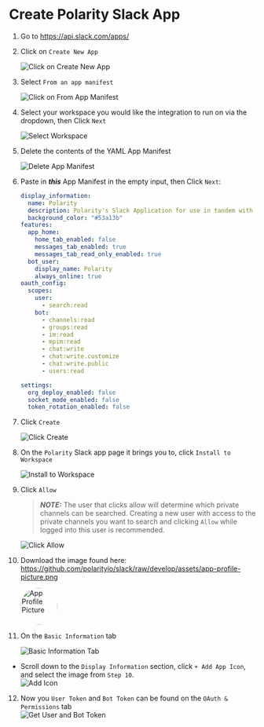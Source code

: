 # Create Polarity Slack App

1. Go to https://api.slack.com/apps/
2. Click on `Create New App` 
    <div>
      <img alt="Click on Create New App" src="./assets/click-on-create-new-app.png">
    </div>

3. Select `From an app manifest`
    <div>
      <img alt="Click on From App Manifest" src="./assets/click-from-an-app-manifest.png">
    </div>

4. Select your workspace you would like the integration to run on via the dropdown, then Click `Next`
    <div>
      <img alt="Select Workspace" src="./assets/select-workspace-from-dropdown.png">
    </div>

5. Delete the contents of the YAML App Manifest
    <div>
      <img alt="Delete App Manifest" src="./assets/delete-app-manifest.png">
    </div>

6. Paste in ***this*** App Manifest in the empty input, then Click `Next`:
    ```yaml
    display_information:
      name: Polarity
      description: Polarity's Slack Application for use in tandem with our Polarity Slack Integration.
      background_color: "#53a13b"
    features:
      app_home:
        home_tab_enabled: false
        messages_tab_enabled: true
        messages_tab_read_only_enabled: true
      bot_user:
        display_name: Polarity
        always_online: true
    oauth_config:
      scopes:
        user:
          - search:read
        bot:
          - channels:read
          - groups:read
          - im:read
          - mpim:read
          - chat:write
          - chat:write.customize
          - chat:write.public
          - users:read

    settings:
      org_deploy_enabled: false
      socket_mode_enabled: false
      token_rotation_enabled: false
    ```

7. Click `Create`
    <div>
      <img alt="Click Create" src="./assets/click-create.png">
    </div>

8. On the `Polarity` Slack app page it brings you to, click `Install to Workspace`
    <div>
      <img alt="Install to Workspace" src="./assets/install-to-workspace.png">
    </div>

9. Click `Allow`
    > ***NOTE:*** The user that clicks allow will determine which private channels can be searched. Creating a new user with access to the private channels you want to search and clicking `Allow` while logged into this user is recommended.
    <div>
      <img alt="Click Allow" src="./assets/click-allow.png">
    </div>

10. Download the image found here: https://github.com/polarityio/slack/raw/develop/assets/app-profile-picture.png
    <div>
      <img width="75"style="border-radius: 49%" alt="App Profile Picture" src="./assets/app-profile-picture.png">
    </div>
    
11. On the `Basic Information` tab
    <div>
      <img alt="Basic Information Tab" src="./assets/basic-info-tab.png">
    </div>
- Scroll down to the `Display Information` section, click `+ Add App Icon`, and select the image from `Step 10`.
    <div>
      <img alt="Add Icon" src="./assets/add-icon.png">
    </div>

12.  Now you `User Token` and `Bot Token` can be found on the `OAuth & Permissions` tab
    <div>
      <img alt="Get User and Bot Token" src="./assets/get-tokens.png">
    </div>
